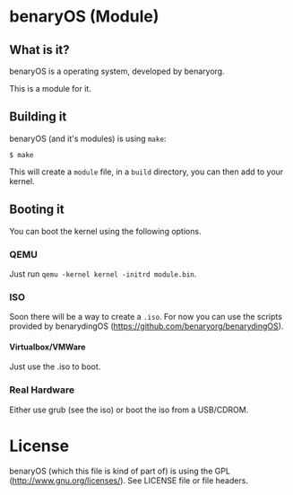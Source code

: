 # benaryOS (Module)

## What is it?

benaryOS is a operating system, developed by benaryorg.

This is a module for it.

## Building it

benaryOS (and it's modules) is using `make`:

	$ make

This will create a `module` file, in a `build`
directory, you can then add to your kernel.

## Booting it

You can boot the kernel using the following options.

### QEMU

Just run `qemu -kernel kernel -initrd module.bin`.

### ISO

Soon there will be a way to create a `.iso`. For now
you can use the scripts provided by benarydingOS
(https://github.com/benaryorg/benarydingOS).

#### Virtualbox/VMWare

Just use the .iso to boot.

### Real Hardware

Either use grub (see the iso) or boot the iso from a USB/CDROM.

# License

benaryOS (which this file is kind of part of) is using the GPL
(http://www.gnu.org/licenses/). See LICENSE file or file headers.

